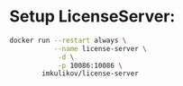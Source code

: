 # Setup LicenseServer:

```bash
docker run --restart always \
           --name license-server \
            -d \
            -p 10086:10086 \
        imkulikov/license-server
```
